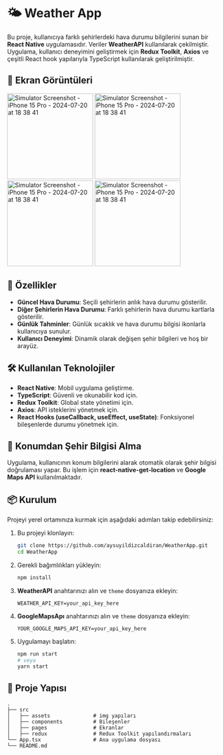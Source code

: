# 🌤 Weather App

Bu proje, kullanıcıya farklı şehirlerdeki hava durumu bilgilerini sunan bir **React Native** uygulamasıdır. Veriler **WeatherAPI** kullanılarak çekilmiştir. Uygulama, kullanıcı deneyimini geliştirmek için **Redux Toolkit**, **Axios** ve çeşitli React hook yapılarıyla TypeScript kullanılarak geliştirilmiştir.

## 📸 Ekran Görüntüleri
<img src="https://github.com/user-attachments/assets/df29eb95-8ff5-4dc4-a257-a19271c9552c" alt="Simulator Screenshot - iPhone 15 Pro - 2024-07-20 at 18 38 41" width="200"/>
<img src="https://github.com/user-attachments/assets/24e76472-c71f-4afd-9682-8d70b1c15d86" alt="Simulator Screenshot - iPhone 15 Pro - 2024-07-20 at 18 38 41" width="200"/>

<img src="https://github.com/user-attachments/assets/d5d529f2-69ed-4c92-8266-64ffaf754ac8" alt="Simulator Screenshot - iPhone 15 Pro - 2024-07-20 at 18 38 41" width="200"/>
<img src="https://github.com/user-attachments/assets/aa887cf9-fb26-42da-af57-6ed4937414b9" alt="Simulator Screenshot - iPhone 15 Pro - 2024-07-20 at 18 38 41" width="200"/>

## 🚀 Özellikler

- **Güncel Hava Durumu**: Seçili şehirlerin anlık hava durumu gösterilir.
- **Diğer Şehirlerin Hava Durumu**: Farklı şehirlerin hava durumu kartlarla gösterilir.
- **Günlük Tahminler**: Günlük sıcaklık ve hava durumu bilgisi ikonlarla kullanıcıya sunulur.
- **Kullanıcı Deneyimi**: Dinamik olarak değişen şehir bilgileri ve hoş bir arayüz.

## 🛠 Kullanılan Teknolojiler

- **React Native**: Mobil uygulama geliştirme.
- **TypeScript**: Güvenli ve okunabilir kod için.
- **Redux Toolkit**: Global state yönetimi için.
- **Axios**: API isteklerini yönetmek için.
- **React Hooks (useCallback, useEffect, useState)**: Fonksiyonel bileşenlerde durumu yönetmek için.
  
## 📍 Konumdan Şehir Bilgisi Alma

Uygulama, kullanıcının konum bilgilerini alarak otomatik olarak şehir bilgisi doğrulaması yapar. Bu işlem için **react-native-get-location** ve **Google Maps API** kullanılmaktadır.

## 📦 Kurulum

Projeyi yerel ortamınıza kurmak için aşağıdaki adımları takip edebilirsiniz:

1. Bu projeyi klonlayın:
    ```bash
    git clone https://github.com/aysuyildizcaldiran/WeatherApp.git
    cd WeatherApp
    ```

2. Gerekli bağımlılıkları yükleyin:
    ```bash
    npm install

3. **WeatherAPI** anahtarınızı alın ve `theme` dosyanıza ekleyin:
    ```plaintext
    WEATHER_API_KEY=your_api_key_here
    ```
4. **GoogleMapsApı** anahtarınızı alın ve `theme` dosyanıza ekleyin:
    ```plaintext
    YOUR_GOOGLE_MAPS_API_KEY=your_api_key_here
    ```

5. Uygulamayı başlatın:
    ```bash
    npm run start
    # veya
    yarn start
    ```

## 📂 Proje Yapısı

    .
    ├── src
    │   ├── assets              # img yapıları
    │   ├── components          # Bileşenler
    │   ├── pages               # Ekranlar
    │   ├── redux               # Redux Toolkit yapılandırmaları
    └── App.tsx                 # Ana uygulama dosyası
    └── README.md
